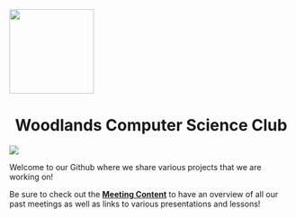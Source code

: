 <div align="center" style="display:inline;">
  <img src="https://woodlandscomputerscience.github.io/assets/img/logo.png" height="150px">
  <h1>Woodlands Computer Science Club</h1>
  
<img src="https://visitor-badge-reloaded.herokuapp.com/badge?page_id=wcs-profile-visitors&color=00a000&lcolor=&text=&style=for-the-badge&logo=Github&custom=CNT%20Visitors&cache=on">
</div>

<br>

Welcome to our Github where we share various projects that we are working on!

Be sure to check out the **[Meeting Content](https://github.com/WoodlandsComputerScience/MeetingContent)** to have an overview of all our past meetings as well as links to various presentations and lessons!


